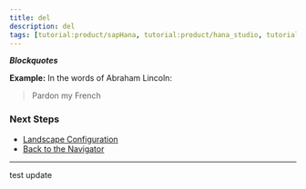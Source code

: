 ```yaml
---
title: del
description: del
tags: [tutorial:product/sapHana, tutorial:product/hana_studio, tutorial>beginner, 123, products:analytics/73554900100700000651/01200314690800000638/01200314690900001216, tutorial>test1, tutorial>test2]
---
```


***Blockquotes***

  **Example:** 
In the words of Abraham Lincoln:
> Pardon my French


### Next Steps

 
  - [Landscape Configuration](http://go.sap.com/developer/tutorials/ci-best-practices-landscape.html)
  - [Back   to the Navigator](http://go.sap.com/developer/tutorials/ci-best-practices-intro.html)
 

---


test update

